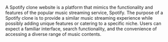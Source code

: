 A Spotify clone website is a platform that mimics the functionality and features of the popular music streaming service, Spotify.
The purpose of a Spotify clone is to provide a similar music streaming experience while possibly adding unique features or catering to a specific niche. Users can expect a familiar interface, search functionality, and the convenience of accessing a diverse range of music contents.

